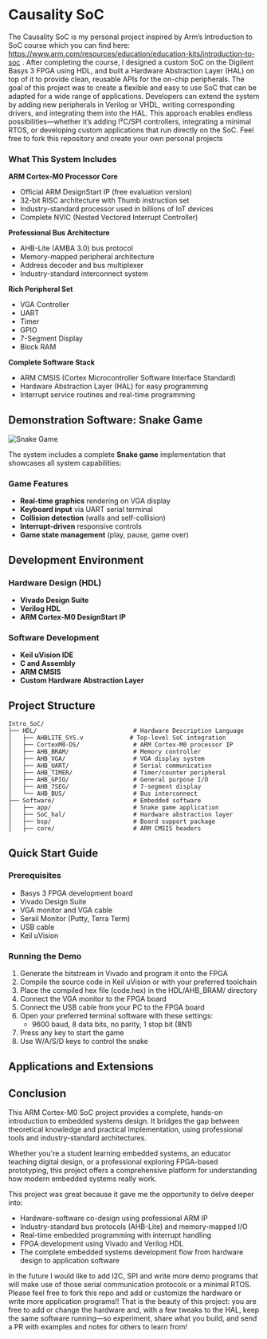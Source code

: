 # Causality SoC

The Causality SoC is my personal project inspired by Arm’s Introduction to SoC course which you can find here: https://www.arm.com/resources/education/education-kits/introduction-to-soc . After completing the course, I designed a custom SoC on the Digilent Basys 3 FPGA using HDL, and built a Hardware Abstraction Layer (HAL) on top of it to provide clean, reusable APIs for the on-chip peripherals. The goal of this project was to create a flexible and easy to use SoC that can be adapted for a wide range of applications. Developers can extend the system by adding new peripherals in Verilog or VHDL, writing corresponding drivers, and integrating them into the HAL. This approach enables endless possibilities—whether it’s adding I²C/SPI controllers, integrating a minimal RTOS, or developing custom applications that run directly on the SoC. Feel free to fork this repository and create your own personal projects 

### What This System Includes

**ARM Cortex-M0 Processor Core**
- Official ARM DesignStart IP (free evaluation version)
- 32-bit RISC architecture with Thumb instruction set
- Industry-standard processor used in billions of IoT devices
- Complete NVIC (Nested Vectored Interrupt Controller)

**Professional Bus Architecture**
- AHB-Lite (AMBA 3.0) bus protocol
- Memory-mapped peripheral architecture
- Address decoder and bus multiplexer
- Industry-standard interconnect system

**Rich Peripheral Set**
- VGA Controller
- UART
- Timer
- GPIO
- 7-Segment Display
- Block RAM

**Complete Software Stack**
- ARM CMSIS (Cortex Microcontroller Software Interface Standard)
- Hardware Abstraction Layer (HAL) for easy programming
- Interrupt service routines and real-time programming

## Demonstration Software: Snake Game


![Snake Game](docs/snake_game.gif)

The system includes a complete **Snake game** implementation that showcases all system capabilities:

### Game Features
- **Real-time graphics** rendering on VGA display
- **Keyboard input** via UART serial terminal
- **Collision detection** (walls and self-collision)
- **Interrupt-driven** responsive controls
- **Game state management** (play, pause, game over)

## Development Environment

### Hardware Design (HDL)
- **Vivado Design Suite**
- **Verilog HDL**
- **ARM Cortex-M0 DesignStart IP**

### Software Development
- **Keil uVision IDE** 
- **C and Assembly**
- **ARM CMSIS**
- **Custom Hardware Abstraction Layer**

## Project Structure

```
Intro_SoC/
├── HDL/                           # Hardware Description Language
│   ├── AHBLITE_SYS.v             # Top-level SoC integration
│   ├── CortexM0-DS/               # ARM Cortex-M0 processor IP
│   ├── AHB_BRAM/                  # Memory controller
│   ├── AHB_VGA/                   # VGA display system
│   ├── AHB_UART/                  # Serial communication
│   ├── AHB_TIMER/                 # Timer/counter peripheral
│   ├── AHB_GPIO/                  # General purpose I/O
│   ├── AHB_7SEG/                  # 7-segment display
│   └── AHB_BUS/                   # Bus interconnect
├── Software/                      # Embedded software
│   ├── app/                       # Snake game application
│   ├── SoC_hal/                   # Hardware abstraction layer
│   ├── bsp/                       # Board support package
│   ├── core/                      # ARM CMSIS headers
```

## Quick Start Guide

### Prerequisites
- Basys 3 FPGA development board
- Vivado Design Suite
- VGA monitor and VGA cable
- Serail Monitor (Putty, Terra Term)
- USB cable
- Keil uVision

### Running the Demo
1. Generate the bitstream in Vivado and program it onto the FPGA
2. Compile the source code in Keil uVision or with your preferred toolchain
3. Place the compiled hex file (code.hex) in the HDL/AHB_BRAM/ directory
4. Connect the VGA monitor to the FPGA board
5. Connect the USB cable from your PC to the FPGA board
6. Open your preferred terminal software with these settings:
   - 9600 baud, 8 data bits, no parity, 1 stop bit (8N1)
7. Press any key to start the game
8. Use W/A/S/D keys to control the snake

## Applications and Extensions

## Conclusion

This ARM Cortex-M0 SoC project provides a complete, hands-on introduction to embedded systems design. It bridges the gap between theoretical knowledge and practical implementation, using professional tools and industry-standard architectures.

Whether you're a student learning embedded systems, an educator teaching digital design, or a professional exploring FPGA-based prototyping, this project offers a comprehensive platform for understanding how modern embedded systems really work.

This project was great because it gave me the opportunity to delve deeper into:
- Hardware-software co-design using professional ARM IP
- Industry-standard bus protocols (AHB-Lite) and memory-mapped I/O
- Real-time embedded programming with interrupt handling
- FPGA development using Vivado and Verilog HDL
- The complete embedded systems development flow from hardware design to application software

In the future I would like to add I2C, SPI and write more demo programs that will make use of those serial communication protocols or a minimal RTOS. Please feel free to fork this repo and add or customize the hardware or write more application programs!! That is the beauty of this project: you are free to add or change the hardware and, with a few tweaks to the HAL, keep the same software running—so experiment, share what you build, and send a PR with examples and notes for others to learn from!
